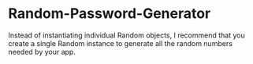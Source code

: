# Random-Password-Generator
Instead of instantiating individual Random objects, I recommend that you create a single Random instance to generate all the random numbers needed by your app.

